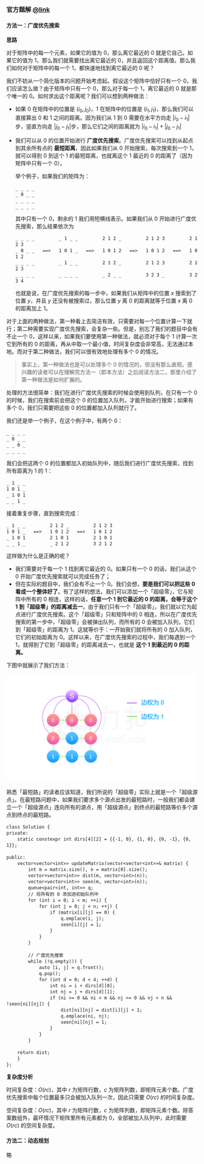 ### 官方题解 [@link](https://leetcode-cn.com/problems/01-matrix/solution/01ju-zhen-by-leetcode-solution/)

#### 方法一：广度优先搜索

**思路**

对于矩阵中的每一个元素，如果它的值为 $0$，那么离它最近的 $0$ 就是它自己。如果它的值为 $1$，那么我们就需要找出离它最近的 $0$，并且返回这个距离值。那么我们如何对于矩阵中的每一个 $1$，都快速地找到离它最近的 $0$ 呢？

我们不妨从一个简化版本的问题开始考虑起。假设这个矩阵中恰好只有一个 $0$，我们应该怎么做？由于矩阵中只有一个 $0$，那么对于每一个 $1$，离它最近的 $0$ 就是那个唯一的 $0$。如何求出这个距离呢？我们可以想到两种做法：

- 如果 $0$ 在矩阵中的位置是 $(i_0, j_0)$，$1$ 在矩阵中的位置是 $(i_1, j_1)$，那么我们可以直接算出 $0$ 和 $1$ 之间的距离。因为我们从 $1$ 到 $0$ 需要在水平方向走 $|i_0 - i_1|$步，竖直方向走 $|j_0 - j_1|$步，那么它们之间的距离就为 $|i_0 - i_1| + |j_0 - j_1|$

- 我们可以从 $0$ 的位置开始进行 **广度优先搜索**。广度优先搜索可以找到从起点到其余所有点的 **最短距离**，因此如果我们从 $0$ 开始搜索，每次搜索到一个 $1$，就可以得到 $0$ 到这个 $1$ 的最短距离，也就离这个 $1$ 最近的 $0$ 的距离了（因为矩阵中只有一个 $0$）。

  举个例子，如果我们的矩阵为：

  ```
  _ _ _ _
  _ 0 _ _
  _ _ _ _
  _ _ _ _
  ```

  其中只有一个 $0$，剩余的 $1$ 我们用短横线表示。如果我们从 $0$ 开始进行广度优先搜索，那么结果依次为

  ```
  _ _ _ _         _ 1 _ _         2 1 2 _         2 1 2 3         2 1 2 3
  _ 0 _ _   ==>   1 0 1 _   ==>   1 0 1 2   ==>   1 0 1 2   ==>   1 0 1 2
  _ _ _ _         _ 1 _ _         2 1 2 _         2 1 2 3         2 1 2 3
  _ _ _ _         _ _ _ _         _ 2 _ _         3 2 3 _         3 2 3 4
  ```

  也就是说，在广度优先搜索的每一步中，如果我们从矩阵中的位置 $x$ 搜索到了位置 $y$，并且 $y$ 还没有被搜索过，那么位置 $y$ 离 $0$ 的距离就等于位置 $x$ 离 $0$ 的距离加上 $1$。

对于上面的两种做法，第一种看上去简洁有效，只需要对每一个位置计算一下就行；第二种需要实现广度优先搜索，会复杂一些。但是，别忘了我们的题目中会有不止一个 $0$，这样以来，如果我们要使用第一种做法，就必须对于每个 $1$ 计算一次它到所有的 $0$ 的距离，再从中取一个最小值，时间复杂度会非常高，无法通过本地。而对于第二种做法，我们可以很有效地处理有多个 $0$ 的情况。

> 事实上，第一种做法也是可以处理多个 $0$ 的情况的，但没有那么直观。感兴趣的读者可以在理解完方法一（即本方法）之后阅读方法二，那里介绍了第一种做法是如何扩展的。

处理的方法很简单：我们在进行广度优先搜索的时候会使用到队列，在只有一个 $0$ 的时候，我们在搜索前会把这个 $0$ 的位置加入队列，才能开始进行搜索；如果有多个 $0$，我们只需要把这些 $0$ 的位置都加入队列就行了。

我们还是举一个例子，在这个例子中，有两个 $0$：

```
_ _ _ _
_ 0 _ _
_ _ 0 _
_ _ _ _
```

我们会把这两个 $0$ 的位置都加入初始队列中，随后我们进行广度优先搜索，找到所有距离为 $1$ 的 $1$：

```
_ 1 _ _
1 0 1 _
_ 1 0 1
_ _ 1 _
```

接着重复步骤，直到搜索完成：

```
_ 1 _ _         2 1 2 _         2 1 2 3
1 0 1 _   ==>   1 0 1 2   ==>   1 0 1 2
_ 1 0 1         2 1 0 1         2 1 0 1
_ _ 1 _         _ 2 1 2         3 2 1 2
```

这样做为什么是正确的呢？

- 我们需要对于每一个 $1$ 找到离它最近的 $0$。如果只有一个 $0$ 的话，我们从这个 $0$ 开始广度优先搜索就可以完成任务了；
- 但在实际的题目中，我们会有不止一个 $0$。我们会想，**要是我们可以把这些 $0$ 看成一个整体好了**。有了这样的想法，我们可以添加一个「超级零」，它与矩阵中所有的 $0$ 相连，这样的话，**任意一个 $1$ 到它最近的 $0$ 的距离，会等于这个 $1$ 到「超级零」的距离减去一**。由于我们只有一个「超级零」，我们就以它为起点进行广度优先搜索。这个「超级零」只和矩阵中的 $0$ 相连，所以在广度优先搜索的第一步中，「超级零」会被弹出队列，而所有的 $0$ 会被加入队列，它们到「超级零」的距离为 $1$。这就等价于：一开始我们就将所有的 $0$ 加入队列，它们的初始距离为 $0$。这样以来，在广度优先搜索的过程中，我们每遇到一个 $1$，就得到了它到「超级零」的距离减去一，也就是 **这个 $1$ 到最近的 $0$ 的距离。**

下图中就展示了我们方法：

![1.png](./source/1.png)

熟悉「最短路」的读者应该知道，我们所说的「超级零」实际上就是一个「超级源点」。在最短路问题中，如果我们要求多个源点出发的最短路时，一般我们都会建立一个「超级源点」连向所有的源点，用「超级源点」到终点的最短路等价多个源点到终点的最短路。

```
class Solution {
private:
    static constexpr int dirs[4][2] = {{-1, 0}, {1, 0}, {0, -1}, {0, 1}};

public:
    vector<vector<int>> updateMatrix(vector<vector<int>>& matrix) {
        int m = matrix.size(), n = matrix[0].size();
        vector<vector<int>> dist(m, vector<int>(n));
        vector<vector<int>> seen(m, vector<int>(n));
        queue<pair<int, int>> q;
        // 将所有的 0 添加进初始队列中
        for (int i = 0; i < m; ++i) {
            for (int j = 0; j < n; ++j) {
                if (matrix[i][j] == 0) {
                    q.emplace(i, j);
                    seen[i][j] = 1;
                }
            }
        }

        // 广度优先搜索
        while (!q.empty()) {
            auto [i, j] = q.front();
            q.pop();
            for (int d = 0; d < 4; ++d) {
                int ni = i + dirs[d][0];
                int nj = j + dirs[d][1];
                if (ni >= 0 && ni < m && nj >= 0 && nj < n && !seen[ni][nj]) {
                    dist[ni][nj] = dist[i][j] + 1;
                    q.emplace(ni, nj);
                    seen[ni][nj] = 1;
                }
            }
        }

    return dist;
    }
};
```

**复杂度分析**

时间复杂度：$O(rc)$，其中 $r$ 为矩阵行数，$c$ 为矩阵列数，即矩阵元素个数。广度优先搜索中每个位置最多只会被加入队列一次，因此只需要 $O(rc)$ 的时间复杂度。

空间复杂度：$O(rc)$，其中 $r$ 为矩阵行数，$c$ 为矩阵列数，即矩阵元素个数。除答案数组外，最坏情况下矩阵里所有元素都为 $0$，全部被加入队列中，此时需要 $O(rc)$ 的空间复杂度。

#### 方法二：动态规划

略